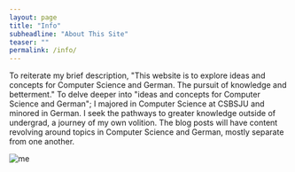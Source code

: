 ```yaml
---
layout: page
title: "Info"
subheadline: "About This Site"
teaser: ""
permalink: /info/
---
```

To reiterate my brief description, "This website is to explore ideas and concepts for Computer Science and German. The pursuit of knowledge and betterment." To delve deeper into "ideas and concepts for Computer Science and German"; I majored in Computer Science at CSBSJU and minored in German. I seek the pathways to greater knowledge outside of undergrad, a journey of my own volition. The blog posts will have content revolving around topics in Computer Science and German, mostly separate from one another.

![](../../images/face.jpg "me")
